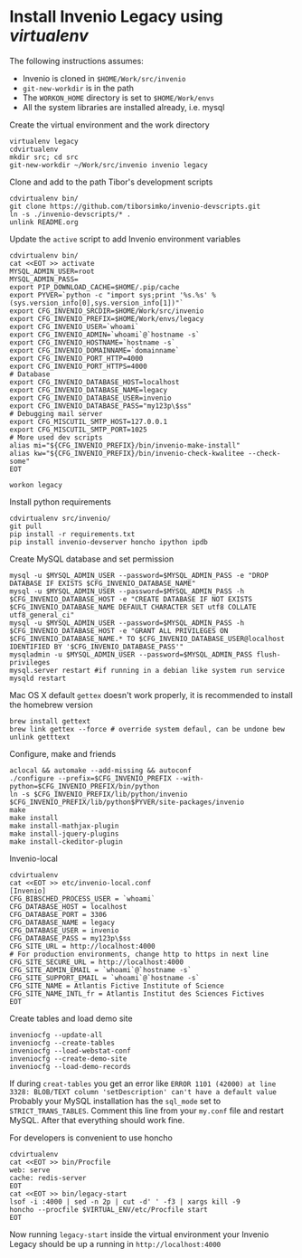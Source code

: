 # Install Invenio Legacy using *virtualenv*

The following instructions assumes:
* Invenio is cloned in `$HOME/Work/src/invenio`
* `git-new-workdir` is in the path
* The `WORKON_HOME` directory is set to `$HOME/Work/envs`
* All the system libraries are installed already, i.e. mysql

Create the virtual environment and the work directory
```
virtualenv legacy
cdvirtualenv
mkdir src; cd src
git-new-workdir ~/Work/src/invenio invenio legacy
```

Clone and add to the path Tibor's development scripts
```
cdvirtualenv bin/
git clone https://github.com/tiborsimko/invenio-devscripts.git
ln -s ./invenio-devscripts/* .
unlink README.org
```

Update the `active` script to add Invenio environment variables
```
cdvirtualenv bin/
cat <<EOT >> activate
MYSQL_ADMIN_USER=root
MYSQL_ADMIN_PASS=
export PIP_DOWNLOAD_CACHE=$HOME/.pip/cache
export PYVER=`python -c "import sys;print '%s.%s' % (sys.version_info[0],sys.version_info[1])"`
export CFG_INVENIO_SRCDIR=$HOME/Work/src/invenio
export CFG_INVENIO_PREFIX=$HOME/Work/envs/legacy
export CFG_INVENIO_USER=`whoami`
export CFG_INVENIO_ADMIN=`whoami`@`hostname -s`
export CFG_INVENIO_HOSTNAME=`hostname -s`
export CFG_INVENIO_DOMAINNAME=`domainname`
export CFG_INVENIO_PORT_HTTP=4000
export CFG_INVENIO_PORT_HTTPS=4000
# Database
export CFG_INVENIO_DATABASE_HOST=localhost
export CFG_INVENIO_DATABASE_NAME=legacy
export CFG_INVENIO_DATABASE_USER=invenio
export CFG_INVENIO_DATABASE_PASS="my123p\$ss"
# Debugging mail server
export CFG_MISCUTIL_SMTP_HOST=127.0.0.1
export CFG_MISCUTIL_SMTP_PORT=1025
# More used dev scripts
alias mi="${CFG_INVENIO_PREFIX}/bin/invenio-make-install"
alias kw="${CFG_INVENIO_PREFIX}/bin/invenio-check-kwalitee --check-some"
EOT

workon legacy
```

Install python requirements
```
cdvirtualenv src/invenio/
git pull
pip install -r requirements.txt
pip install invenio-devserver honcho ipython ipdb
```

Create MySQL database and set permission
```
mysql -u $MYSQL_ADMIN_USER --password=$MYSQL_ADMIN_PASS -e "DROP DATABASE IF EXISTS $CFG_INVENIO_DATABASE_NAME"
mysql -u $MYSQL_ADMIN_USER --password=$MYSQL_ADMIN_PASS -h $CFG_INVENIO_DATABASE_HOST -e "CREATE DATABASE IF NOT EXISTS $CFG_INVENIO_DATABASE_NAME DEFAULT CHARACTER SET utf8 COLLATE utf8_general_ci"
mysql -u $MYSQL_ADMIN_USER --password=$MYSQL_ADMIN_PASS -h $CFG_INVENIO_DATABASE_HOST -e "GRANT ALL PRIVILEGES ON $CFG_INVENIO_DATABASE_NAME.* TO $CFG_INVENIO_DATABASE_USER@localhost IDENTIFIED BY '$CFG_INVENIO_DATABASE_PASS'"
mysqladmin -u $MYSQL_ADMIN_USER --password=$MYSQL_ADMIN_PASS flush-privileges
mysql.server restart #if running in a debian like system run service mysqld restart
```

Mac OS X default `gettex` doesn't work properly, it is recommended to install
the homebrew version
```
brew install gettext
brew link gettex --force # override system defaul, can be undone bew unlink getttext
```

Configure, make and friends
```
aclocal && automake --add-missing && autoconf
./configure --prefix=$CFG_INVENIO_PREFIX --with-python=$CFG_INVENIO_PREFIX/bin/python
ln -s $CFG_INVENIO_PREFIX/lib/python/invenio $CFG_INVENIO_PREFIX/lib/python$PYVER/site-packages/invenio
make
make install
make install-mathjax-plugin
make install-jquery-plugins
make install-ckeditor-plugin
```

Invenio-local
```
cdvirtualenv
cat <<EOT >> etc/invenio-local.conf
[Invenio]
CFG_BIBSCHED_PROCESS_USER = `whoami`
CFG_DATABASE_HOST = localhost
CFG_DATABASE_PORT = 3306
CFG_DATABASE_NAME = legacy
CFG_DATABASE_USER = invenio
CFG_DATABASE_PASS = my123p\$ss
CFG_SITE_URL = http://localhost:4000
# For production environments, change http to https in next line
CFG_SITE_SECURE_URL = http://localhost:4000
CFG_SITE_ADMIN_EMAIL = `whoami`@`hostname -s`
CFG_SITE_SUPPORT_EMAIL = `whoami`@`hostname -s`
CFG_SITE_NAME = Atlantis Fictive Institute of Science
CFG_SITE_NAME_INTL_fr = Atlantis Institut des Sciences Fictives
EOT
```

Create tables and load demo site
```
inveniocfg --update-all
inveniocfg --create-tables
inveniocfg --load-webstat-conf
inveniocfg --create-demo-site
inveniocfg --load-demo-records
```
If during `creat-tables` you get an error like
`ERROR 1101 (42000) at line 3328: BLOB/TEXT column 'setDescription' can't have a default value`
Probably your MySQL installation has the `sql_mode` set to `STRICT_TRANS_TABLES`.
Comment this line from your `my.conf` file and restart MySQL. After that
everything should work fine.

For developers is convenient to use honcho
```
cdvirtualenv
cat <<EOT >> bin/Procfile
web: serve
cache: redis-server
EOT
cat <<EOT >> bin/legacy-start
lsof -i :4000 | sed -n 2p | cut -d' ' -f3 | xargs kill -9
honcho --procfile $VIRTUAL_ENV/etc/Procfile start
EOT
```

Now running `legacy-start` inside the virtual environment your Invenio Legacy
should be up a running in `http://localhost:4000`
